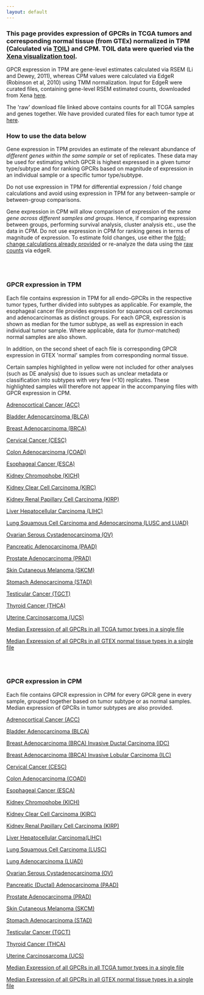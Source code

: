 ```yaml
---
layout: default
---
```


### This page provides expression of GPCRs in TCGA tumors and corresponding normal tissue (from GTEx) normalized in TPM (Calculated via [TOIL](https://xenabrowser.net/datapages/?host=https://toil.xenahubs.net)) and CPM. TOIL data were queried via the [Xena visualization tool](https://xenabrowser.net/heatmap/).

GPCR expression in TPM are gene-level estimates calculated via RSEM (Li and Dewey, 2011), whereas CPM values were calculated via EdgeR (Robinson et al, 2010) using TMM normalization.
Input for EdgeR were curated files, containing gene-level RSEM estimated counts, downloaded from Xena [here](https://xenabrowser.net/datapages/?dataset=tcga_gene_expected_count&host=https://toil.xenahubs.net).

The 'raw' download file linked above contains counts for all TCGA samples and genes together. We have provided curated files for each tumor type at [here](https://insellab.github.io/counts_files).

### **How to use the data below**

Gene expression in TPM provides an estimate of the relevant abundance of *different genes within the same sample* or set of replicates. These data may be used for estimating which GPCR is highest expressed in a given tumor type/subtype and for ranking GPCRs based on magnitude of expression in an individual sample or a specific tumor type/subtype. 

Do not use expression in TPM for differential expression / fold change calculations and avoid using expression in TPM for any between-sample or between-group comparisons.

Gene expression in CPM will allow comparison of expression of the *same gene across different samples and groups*. Hence, if comparing expression between groups, performing survival analysis, cluster analysis etc., use the data in CPM. Do not use expression in CPM for ranking genes in terms of magnitude of expression. To estimate fold changes, use either the [fold-change calculations already provided](https://drive.google.com/open?id=1Fdps90G7j2A3vb24L3ikICADZ-7fIjiC) or re-analyze the data using the [raw counts](https://insellab.github.io/counts_files) via edgeR. 
  
<br/><br/>

### **GPCR expression in TPM**

Each file contains expression in TPM for all endo-GPCRs in the respective tumor types, further divided into subtypes as applicable. For example, the esophageal cancer file provides expression for squamous cell carcinomas and adenocarcinomas as distinct groups. For each GPCR, expression is shown as median for the tumor subtype, as well as expression in each individual tumor sample. Where applicable, data for (tumor-matched) normal samples are also shown. 

In addition, on the second sheet of each file is corresponding GPCR expression in GTEX 'normal' samples from corresponding normal tissue.

Certain samples highlighted in yellow were not included for other analyses (such as DE analysis) due to issues such as unclear metadata or classification into subtypes with very few (<10) replicates. These highlighted samples will therefore not appear in the accompanying files with GPCR expression in CPM.


[Adrenocortical Cancer (ACC)](https://drive.google.com/open?id=1YarKNkX09wuPNgrDaOfXkasnNQA0NI6v)

[Bladder Adenocarcinoma (BLCA)](https://drive.google.com/open?id=1ogCNNiBEabAk9A_ZNj-R2B2RZrpx1C9_)

[Breast Adenocarcinoma (BRCA)](https://drive.google.com/open?id=16KvS3Uch_esJWvKde_sE5mw8BONenRMb)

[Cervical Cancer (CESC)](https://drive.google.com/open?id=1HV32oUw2qyitW8eaBCxJsS_6G3esbTcU)

[Colon Adenocarcinoma (COAD)](https://drive.google.com/open?id=16lvg3lPb_0cz-927ElQKbq3ZUzam39Jb)

[Esophageal Cancer (ESCA)](https://drive.google.com/open?id=1M2NcSMDtX-xXq5WUeNlYI1IUl11imc47)

[Kidney Chromophobe (KICH)](https://drive.google.com/open?id=1c0gzYFKMaJ3A_DiCIVQg--7IpibPVV5s)

[Kidney Clear Cell Carcinoma (KIRC)](https://drive.google.com/open?id=1v9t1zKEP2g3gwjQV9X8SZCDEkD4vnU55)

[Kidney Renal Papillary Cell Carcinoma (KIRP)](https://drive.google.com/open?id=1TGSz0ZFUP2PHVGiSRZpZHvb-BSMQTaIO)

[Liver Hepatocellular Carcinoma (LIHC)](https://drive.google.com/open?id=14UY1q5tmWpN5eIWWcdxvUetBfW_EylJt)

[Lung Squamous Cell Carcinoma and Adenocarcinoma (LUSC and LUAD)](https://drive.google.com/open?id=1voBqIwmARxx7BS8DQUpfPtpvuKwScz7K)

[Ovarian Serous Cystadenocarcinoma (OV)](https://drive.google.com/open?id=1WJoqII00ksVFUJdrsi8OgxeJ2uxyGWmS)

[Pancreatic Adenocarcinoma (PAAD)](https://drive.google.com/open?id=1AeTht9_e4w3yH5w6IY5AwvobWcAy45gm)

[Prostate Adenocarcinoma (PRAD)](https://drive.google.com/open?id=1JQmbOpKDTJRokt0YI9eAIZv7cVj36Nia)

[Skin Cutaneous Melanoma (SKCM)](https://drive.google.com/open?id=1lxOOpHIOEPIY3tDzJrXl6I9ewUzqf3sn)

[Stomach Adenocarcinoma (STAD)](https://drive.google.com/open?id=1ySo-b_QwhCzRXGupY5QMm41jFvB2Vpzi)

[Testicular Cancer (TGCT)](https://drive.google.com/open?id=138-FBEU8nFP9PRDl22Zo-wEJFDezNXJ5)

[Thyroid Cancer (THCA)](https://drive.google.com/open?id=1foDzuL2I5K0KrVXIPAgS9P22tgwiv36Y)

[Uterine Carcinosarcoma (UCS)](https://drive.google.com/open?id=1YJwiOXCzYaXs_LgEff4AddBY1GRPNZtR)


[Median Expression of all GPCRs in all TCGA tumor types in a single file]()

[Median Expression of all GPCRs in all GTEX normal tissue types in a single file]()

<br/><br/>


### **GPCR expression in CPM**

Each file contains GPCR expression in CPM for every GPCR gene in every sample, grouped together based on tumor subtype or as normal samples. Median expression of GPCRs in tumor subtypes are also provided.


[Adrenocortical Cancer (ACC)](https://drive.google.com/open?id=1yyshfsWALatVLxLQb8mVsIs7-RF3CFQb)

[Bladder Adenocarcinoma (BLCA)](https://drive.google.com/open?id=1TzzG50YuUqEAvzauC8bIztuGxHtQ5UA-)

[Breast Adenocarcinoma (BRCA) Invasive Ductal Carcinoma (IDC)](https://drive.google.com/open?id=1mDQllfyjigBUNhU5mn8b5VNv9Waw9YOE)

[Breast Adenocarcinoma (BRCA) Invasive Lobular Carcinoma (ILC)](https://drive.google.com/open?id=1z5FiSl9P7xc-QXF3a8K2izeOCzwq8SNG)

[Cervical Cancer (CESC)](https://drive.google.com/open?id=1-dsbKxa-OrhrfXv4VlM868GYOiqmeSgY)

[Colon Adenocarcinoma (COAD)](https://drive.google.com/open?id=1s84ePCdAKT7sloS_SSQnXn8s9LeIfgmN)

[Esophageal Cancer (ESCA)](https://drive.google.com/open?id=18E0u1b1NcIMnk3qg-uK7nF5ATmDZEpGX)

[Kidney Chromophobe (KICH)](https://drive.google.com/open?id=1rzG8UyqcLgG0kMSY0NT9aHoy6T94tXys)

[Kidney Clear Cell Carcinoma (KIRC)](https://drive.google.com/open?id=1_T1Ci3EmgUKOTE29S9FEUYUaM52DOefA)

[Kidney Renal Papillary Cell Carcinoma (KIRP)](https://drive.google.com/open?id=1x61ETr5sxOab8XUdrlCe-lxG1TSmGaHP)

[Liver Hepatocellular Carcinoma(LIHC)](https://drive.google.com/open?id=1YcflpSu2BvWQzfQNCSSWVCJ2LUeAl9TA)

[Lung Squamous Cell Carcinoma (LUSC)](https://drive.google.com/open?id=1z5xHVqExuGLKSg0W71p9vfNHNkiioXNt)

[Lung Adenocarcinoma (LUAD)](https://drive.google.com/open?id=1g8ue5rnVprssVFJxSjC_JSIoq9ipIiiY)

[Ovarian Serous Cystadenocarcinoma (OV)](https://drive.google.com/open?id=1u7C2-XUQYZgnTbHY3f3RNecvnyxAVWg7)

[Pancreatic (Ductal) Adenocarcinoma (PAAD)](https://drive.google.com/open?id=1281RUkNFRKwoGXQWHQM4SKNbx73plzlu)

[Prostate Adenocarcinoma (PRAD)](https://drive.google.com/open?id=1ye3vaMWz1HDI5NlUJga-n6kam10zkIO5)

[Skin Cutaneous Melanoma (SKCM)](https://drive.google.com/open?id=1X7tx8ui-i1t7z-veQW99G-6ad_T3cRcQ)

[Stomach Adenocarcinoma (STAD)](https://drive.google.com/open?id=1UINqkgfS1g4-gc_EYVRPfmleeMrZqPyh)

[Testicular Cancer (TGCT)](https://drive.google.com/open?id=1IX0Tk8RAzqLzz-f3AtyIZ9ltmdxvTP1m)

[Thyroid Cancer (THCA)](https://drive.google.com/open?id=1kbZ9HfRmhVfw05BLVNUymfvXjma5KAAC)

[Uterine Carcinosarcoma (UCS)](https://drive.google.com/open?id=1dUYwQnoAdf4aPGATspyMq_UH9djGWg1_)



[Median Expression of all GPCRs in all TCGA tumor types in a single file]()

[Median Expression of all GPCRs in all GTEX normal tissue types in a single file]()














